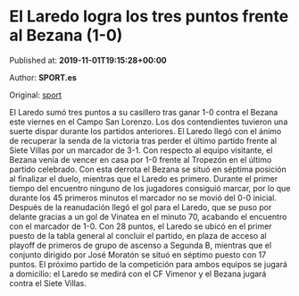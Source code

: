 
# El Laredo logra los tres puntos frente al Bezana (1-0)

Published at: **2019-11-01T19:15:28+00:00**

Author: **SPORT.es**

Original: [sport](https://www.sport.es/es/noticias/tercera-division/el-laredo-logra-los-tres-puntos-frente-al-bezana-1-0-7710805)

El Laredo sumó tres puntos a su casillero tras ganar 1-0 contra el Bezana este viernes en el Campo San Lorenzo. Los dos contendientes tuvieron una suerte dispar durante los partidos anteriores. El Laredo llegó con el ánimo de recuperar la senda de la victoria tras perder el último partido frente al Siete Villas por un marcador de 3-1. Con respecto al equipo visitante, el Bezana venía de vencer en casa por 1-0 frente al Tropezón en el último partido celebrado. Con esta derrota el Bezana se situó en séptima posición al finalizar el duelo, mientras que el Laredo es primero.
Durante el primer tiempo del encuentro ninguno de los jugadores consiguió marcar, por lo que durante los 45 primeros minutos el marcador no se movió del 0-0 inicial.
Después de la reanudación llegó el gol para el Laredo, que se puso por delante gracias a un gol de Vinatea en el minuto 70, acabando el encuentro con el marcador de 1-0.
Con 28 puntos, el Laredo se ubicó en el primer puesto de la tabla general al concluir el partido, en plaza de acceso al playoff de primeros de grupo de ascenso a Segunda B, mientras que el conjunto dirigido por José Moratón se situó en séptimo puesto con 17 puntos.
El próximo partido de la competición para ambos equipos se jugará a domicilio: el Laredo se medirá con el CF Vimenor y el Bezana jugará contra el Siete Villas.
